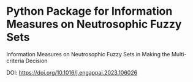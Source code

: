 # Python Package for Information Measures on Neutrosophic Fuzzy Sets

Information Measures on Neutrosophic Fuzzy Sets in Making the Multi-criteria Decision

DOI: https://doi.org/10.1016/j.engappai.2023.106026
